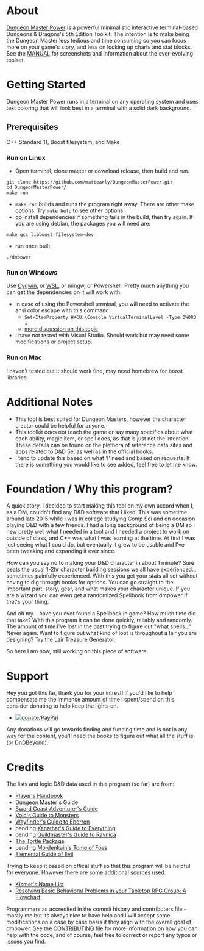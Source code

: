 # About

[Dungeon Master Power](https://github.com/mattearly/DungeonMasterPower/releases) is a powerful minimalistic interactive terminal-based Dungeons & Dragons's 5th Edition Toolkit. The intention is to make being the Dungeon Master less tedious and time consuming so you can focus more on your game's story, and less on looking up charts and stat blocks. See the [MANUAL](MANUAL.md) for screenshots and information about the ever-evolving toolset.

# Getting Started

Dungeon Master Power runs in a terminal on any operating system and uses text coloring that will look best in a terminal with a solid dark background.

## Prerequisites

C++ Standard 11, Boost filesystem, and Make

### Run on Linux

- Open terminal, clone master or download release, then build and run.

````
git clone https://github.com/mattearly/DungeonMasterPower.git
cd DungeonMasterPower/
make run
````

- `make run` builds and runs the program right away. There are other make options. Try `make help` to see other options.
- go install dependencies if something fails in the build, then try again. If you are using debian, the packages you will need are:

````
make gcc libboost-filesystem-dev
````

- run once built

````
./dmpower
````

### Run on Windows

Use [Cygwin](https://www.cygwin.com/), or [WSL](https://msdn.microsoft.com/commandline/wsl/about), or mingw, or Powershell. Pretty much anything you can get the dependencies on it will work with.
- In case of using the Powershell terminal, you will need to activate the ansi color escape with this command:
  - `Set-ItemProperty HKCU:\Console VirtualTerminalLevel -Type DWORD 1`
  - [more discussion on this topic](https://stackoverflow.com/questions/51680709/colored-text-output-in-powershell-console-using-ansi-vt100-codes)
- I have not tested with Visual Studio. Should work but may need some modifications or project setup.

### Run on Mac

I haven't tested but it should work fine, may need homebrew for boost libraries.

# Additional Notes

- This tool is best suited for Dungeon Masters, however the character creator could be helpful for anyone.
- This toolkit does not teach the game or say many specifics about what each ability, magic item, or spell does, as that is just not the intention. These details can be found on the plethora of reference data sites and apps related to D&D 5e, as well as in the official books.
- I tend to update this based on what 'I' need and based on requests. If there is something you would like to see added, feel free to let me know.

# Foundation / Why this program?

A quick story. I decided to start making this tool on my own accord when I, as a DM, couldn't find any D&D software that I liked. This was sometime around late 2015 while I was in college studying Comp Sci and on occasion playing D&D with a few friends. I had a long background of being a DM so I new pretty well what I needed in a tool and I needed a project to work on outside of class, and C++ was what I was learning at the time. At first I was just seeing what I could do, but eventually it grew to be usable and I've been tweaking and expanding it ever since.

How can you say no to making your D&D character in about 1 minute? Sure beats the usual 1-2hr character building sessions we all have experienced... sometimes painfully experienced. With this you get your stats all set without having to dig through books for options. You can go straight to the important part: story, gear, and what makes your character unique. If you are a wizard you can even get a randomized Spellbook from dmpower if that's your thing. 

And oh my... have you ever found a Spellbook in game? How much time did that take? With this program it can be done quickly, reliably and randomly. The amount of time I've lost in the past trying to figure out "what spells..." Never again. Want to figure out what kind of loot is throughout a lair you are designing? Try the Lair Treasure Generator.

So here I am now, still working on this piece of software.

# Support

Hey you got this far, thank you for your intrest! If you'd like to help compensate me the immense amount of time I spent/spend on this, consider donating to help keep the lights on.

- [![donate/PayPal](https://img.shields.io/badge/Donate-PayPal-green.svg)](https://www.paypal.me/mattearly) 

Any donations will go towards finding and funding time and is not in any way for the content, you'll need the books to figure out what all the stuff is (or [DnDBeyond](https://www.dndbeyond.com/)).

# Credits

The lists and logic D&D data used in this program (so far) are from:

* [Player's Handbook](http://dnd.wizards.com/products/tabletop-games/rpg-products/rpg_playershandbook)
* [Dungeon Master's Guide](http://dnd.wizards.com/products/tabletop-games/rpg-products/dungeon-masters-guide)
* [Sword Coast Adventurer's Guide](http://dnd.wizards.com/products/tabletop-games/rpg-products/sc-adventurers-guide)
* [Volo's Guide to Monsters](http://dnd.wizards.com/products/tabletop-games/rpg-products/volos-guide-to-monsters)
* [Wayfinder's Guide to Eberron](https://www.dmsguild.com/product/247882/wayfinders-guide-to-eberron-5e)
* pending [Xanathar's Guide to Everything]()
* pending [Guildmaster's Guide to Ravnica]()
* [The Tortle Package](https://www.dmsguild.com/product/221716/Tortle-Package-5e)
* pending [Mordenkain's Tome of Foes]()
* [Elemental Guide of Evil](https://www.dmsguild.com/product/145542/Elemental-Evil-Players-Companion-5e)

Trying to keep it based on offical stuff so that this program will be helpful for everyone. However there are some additional sources used.

* [Kismet's Name List](http://www.dnd.kismetrose.com/MyCharacterNameList.html)
* [Resolving Basic Behavioral Problems in your Tabletop RPG Group: A Flowchart](https://www.reddit.com/r/rpg/comments/3avp57/resolving_basic_behavioral_problems_in_your/)

Programmers as accredited in the commit history and contributers file - mostly me but its always nice to have help and I will accept some modifications on a case by case basis if they align with the overall goal of dmpower. See the [CONTRIBUTING](CONTRIBUTING.md) file for more information on how you can help with the code, and of course, feel free to correct or report any typos or issues you find.
